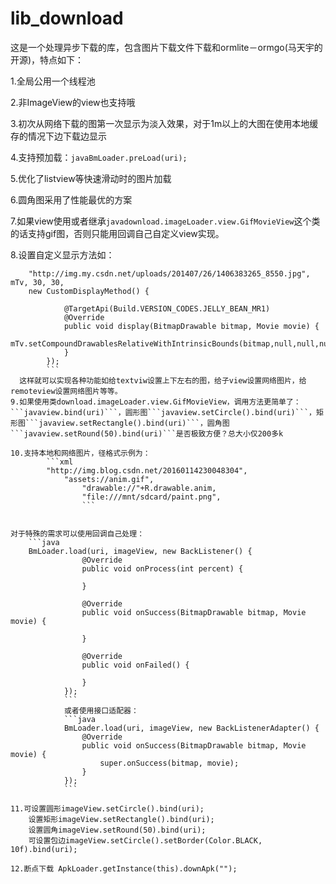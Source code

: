 # lib_download
这是一个处理异步下载的库，包含图片下载文件下载和ormlite－ormgo(马天宇的开源)，特点如下：

1.全局公用一个线程池

2.非ImageView的view也支持哦

3.初次从网络下载的图第一次显示为淡入效果，对于1m以上的大图在使用本地缓存的情况下边下载边显示

4.支持预加载：```javaBmLoader.preLoad(uri);```

5.优化了listview等快速滑动时的图片加载

6.圆角图采用了性能最优的方案

7.如果view使用或者继承```javadownload.imageLoader.view.GifMovieView```这个类的话支持gif图，否则只能用回调自己自定义view实现。

8.设置自定义显示方法如：
```javaBmLoader.loadImage(
	"http://img.my.csdn.net/uploads/201407/26/1406383265_8550.jpg", mTv, 30, 30, 
	new CustomDisplayMethod() {
	
            @TargetApi(Build.VERSION_CODES.JELLY_BEAN_MR1)
            @Override
            public void display(BitmapDrawable bitmap, Movie movie) {
                mTv.setCompoundDrawablesRelativeWithIntrinsicBounds(bitmap,null,null,null);
            }
        });
        ```
  这样就可以实现各种功能如给textviw设置上下左右的图，给子view设置网络图片，给remoteview设置网络图片等等。
9.如果使用类download.imageLoader.view.GifMovieView，调用方法更简单了：```javaview.bind(uri)```，圆形图```javaview.setCircle().bind(uri)```，矩形图```javaview.setRectangle().bind(uri)```，圆角图```javaview.setRound(50).bind(uri)```是否极致方便？总大小仅200多k

10.支持本地和网络图片，径格式示例为：
		```xml
		"http://img.blog.csdn.net/20160114230048304",
    		"assets://anim.gif",
                "drawable://"+R.drawable.anim,
                "file:///mnt/sdcard/paint.png",
                ```
		

对于特殊的需求可以使用回调自己处理：
	```java 
	BmLoader.load(uri, imageView, new BackListener() {
                @Override
                public void onProcess(int percent) {
                    
                }

                @Override
                public void onSuccess(BitmapDrawable bitmap, Movie movie) {

                }

                @Override
                public void onFailed() {

                }
            });
            ```
            或者使用接口适配器：
            ```java
            BmLoader.load(uri, imageView, new BackListenerAdapter() {
                @Override
                public void onSuccess(BitmapDrawable bitmap, Movie movie) {
                    super.onSuccess(bitmap, movie);
                }
            });
            ```
                
11.可设置圆形imageView.setCircle().bind(uri);
	设置矩形imageView.setRectangle().bind(uri);
	设置圆角imageView.setRound(50).bind(uri);
	可设置包边imageView.setCircle().setBorder(Color.BLACK, 10f).bind(uri);

12.断点下载 ApkLoader.getInstance(this).downApk("");




